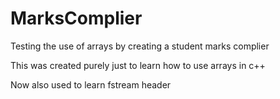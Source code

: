 # MarksComplier
Testing the use of arrays by creating a student marks complier

This was created purely just to learn how to use arrays in c++

Now also used to learn fstream header
